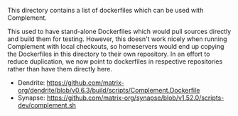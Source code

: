This directory contains a list of dockerfiles which can be used with Complement.

This used to have stand-alone Dockerfiles which would pull sources directly and build them for testing.
However, this doesn't work nicely when running Complement with local checkouts, so homeservers would
end up copying the Dockerfiles in this directory to their own repository. In an effort to reduce
duplication, we now point to dockerfiles in respective repositories rather than have them directly here.

- Dendrite: https://github.com/matrix-org/dendrite/blob/v0.6.3/build/scripts/Complement.Dockerfile
- Synapse: https://github.com/matrix-org/synapse/blob/v1.52.0/scripts-dev/complement.sh

